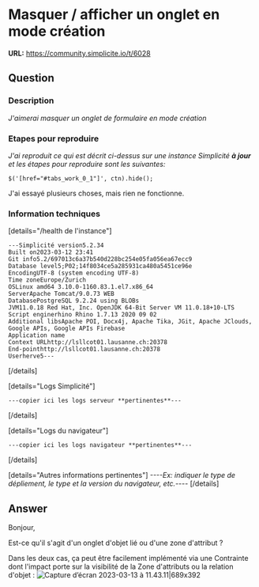 # Masquer / afficher un onglet en mode création

**URL:** https://community.simplicite.io/t/6028

## Question
### Description

*J'aimerai masquer un onglet de formulaire en mode création*

### Etapes pour reproduire

*J'ai reproduit ce qui est décrit ci-dessus sur une instance Simplicité **à jour** et les étapes pour reproduire sont les suivantes:*

```
$('[href="#tabs_work_0_1"]', ctn).hide();
```
J'ai essayé plusieurs choses, mais rien ne fonctionne.

### Information techniques

[details="/health de l'instance"]
```text
---Simplicité version5.2.34
Built on2023-03-12 23:41
Git info5.2/697013c6a37b540d228bc254e05fa056ea67ecc9
Database level5;P02;14f8034ce5a285931ca480a5451ce96e
EncodingUTF-8 (system encoding UTF-8)
Time zoneEurope/Zurich
OSLinux amd64 3.10.0-1160.83.1.el7.x86_64
ServerApache Tomcat/9.0.73 WEB
DatabasePostgreSQL 9.2.24 using BLOBs
JVM11.0.18 Red Hat, Inc. OpenJDK 64-Bit Server VM 11.0.18+10-LTS
Script enginerhino Rhino 1.7.13 2020 09 02
Additional libsApache POI, Docx4j, Apache Tika, JGit, Apache JClouds, Google APIs, Google APIs Firebase
Application name
Context URLhttp://lsllcot01.lausanne.ch:20378
End-pointhttp://lsllcot01.lausanne.ch:20378
Userherve5---
```
[/details]

[details="Logs Simplicité"]
```text
---copier ici les logs serveur **pertinentes**---
```
[/details]

[details="Logs du navigateur"]
```text
---copier ici les logs navigateur **pertinentes**---
```
[/details]

[details="Autres informations pertinentes"]
*----Ex: indiquer le type de dépliement, le type et la version du navigateur, etc.----*
[/details]

## Answer
Bonjour, 

Est-ce qu'il s'agit d'un onglet d'objet lié ou d'une zone d'attribut ?

Dans les deux cas, ça peut être facilement implémenté via une Contrainte dont l'impact porte sur la visibilité de la Zone d'attributs ou la relation d'objet :
![Capture d’écran 2023-03-13 à 11.43.11|689x392](upload://ArLN066r0yKxQMxJX5V3ux2XkB9.png)
